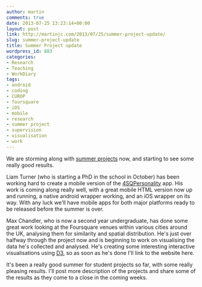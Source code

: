 ```yaml
---
author: martin
comments: true
date: 2013-07-25 13:23:14+00:00
layout: post
link: http://martinjc.com/2013/07/25/summer-project-update/
slug: summer-project-update
title: Summer Project update
wordpress_id: 883
categories:
- Research
- Teaching
- WorkDiary
tags:
- android
- coding
- CUROP
- foursquare
- iOS
- mobile
- research
- summer project
- supervision
- visualisation
- work
---
```


We are storming along with [summer projects](http://martinjc.com/research/student-projects/) now, and starting to see some really good results.

Liam Turner (who is starting a PhD in the school in October) has been working hard to create a mobile version of the [4SQPersonality](http://www.cs.cf.ac.uk/recognition/foursqexp/) app. His work is coming along really well, with a great mobile HTML version now up and running, a native android wrapper working, and an iOS wrapper on its way. With any luck we'll have mobile apps for both major platforms ready to be released before the summer is over.

Max Chandler, who is now a second year undergraduate, has done some great work looking at the Foursquare venues within various cities around the UK, analysing them for similarity and spatial distribution. He's just over halfway through the project now and is beginning to work on visualising the data he's collected and analysed. He's creating some interesting interactive visualisations using [D3](http://d3js.org/), so as soon as he's done I'll link to the website here.

It's been a really good summer for student projects so far, with some really pleasing results. I'll post more description of the projects and share some of the results as they come to a close in the coming weeks.
